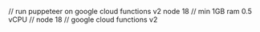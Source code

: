 // run puppeteer on google cloud functions v2 node 18
// min 1GB ram 0.5 vCPU
// node 18
// google cloud functions v2
